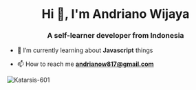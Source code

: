 <h1 align="center">Hi 👋, I'm Andriano Wijaya</h1>
<h3 align="center">A self-learner developer from Indonesia</h3>

- 🌱 I’m currently learning about **Javascript** things

- 📫 How to reach me **andrianow817@gmail.com**

<p><img align="center" src="https://github-readme-stats.vercel.app/api/top-langs?username=Katarsis-601&show_icons=true&theme=radical&locale=en&layout=compact" alt="Katarsis-601" /></p>

